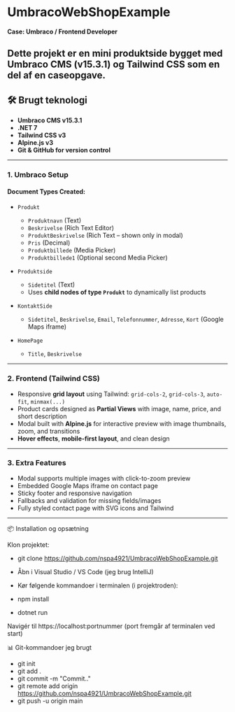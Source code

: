 # UmbracoWebShopExample

**Case: Umbraco / Frontend Developer**

Dette projekt er en mini produktside bygget med **Umbraco CMS (v15.3.1)** og **Tailwind CSS** som en del af en caseopgave.
---

## 🛠️ Brugt teknologi

- **Umbraco CMS v15.3.1**
- **.NET 7**
- **Tailwind CSS v3**
- **Alpine.js v3**
- **Git & GitHub for version control**

---

### 1. Umbraco Setup

#### Document Types Created:

- `Produkt`
  - `Produktnavn` (Text)
  - `Beskrivelse` (Rich Text Editor)
  - `ProduktBeskrivelse` (Rich Text – shown only in modal)
  - `Pris` (Decimal)
  - `Produktbillede` (Media Picker)
  - `Produktbillede1` (Optional second Media Picker)

- `Produktside`
  - `Sidetitel` (Text)
  - Uses **child nodes of type `Produkt`** to dynamically list products

- `KontaktSide`
  - `Sidetitel`, `Beskrivelse`, `Email`, `Telefonnummer`, `Adresse`, `Kort` (Google Maps iframe)

- `HomePage`
  - `Title`, `Beskrivelse`

---

### 2. Frontend (Tailwind CSS)

- Responsive **grid layout** using Tailwind: `grid-cols-2`, `grid-cols-3`, `auto-fit`, `minmax(...)`
- Product cards designed as **Partial Views** with image, name, price, and short description
- Modal built with **Alpine.js** for interactive preview with image thumbnails, zoom, and transitions
- **Hover effects**, **mobile-first layout**, and clean design

---

### 3. Extra Features

- Modal supports multiple images with click-to-zoom preview
- Embedded Google Maps iframe on contact page
- Sticky footer and responsive navigation
- Fallbacks and validation for missing fields/images
- Fully styled contact page with SVG icons and Tailwind

---

📦 Installation og opsætning

Klon projektet:

- git clone https://github.com/nspa4921/UmbracoWebShopExample.git

- Åbn i Visual Studio / VS Code (jeg brug IntelliJ)

- Kør følgende kommandoer i terminalen (i projektroden):

- npm install
- dotnet run

Navigér til https://localhost:portnummer (port fremgår af terminalen ved start)

📊 Git-kommandoer jeg brugt

- git init
- git add .
- git commit -m "Commit.."
- git remote add origin https://github.com/nspa4921/UmbracoWebShopExample.git
- git push -u origin main




